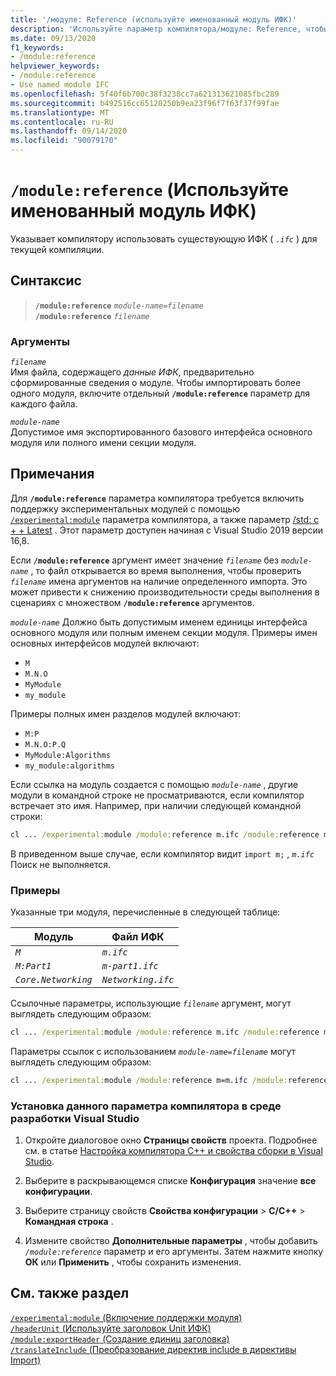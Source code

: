 ```yaml
---
title: '/модуле: Reference (используйте именованный модуль ИФК)'
description: 'Используйте параметр компилятора/модуле: Reference, чтобы создать единицы заголовков модуля для указанных заголовочных или включаемых файлов.'
ms.date: 09/13/2020
f1_keywords:
- /module:reference
helpviewer_keywords:
- /module:reference
- Use named module IFC
ms.openlocfilehash: 5f40f6b700c38f3238cc7a621313621085fbc289
ms.sourcegitcommit: b492516cc65120250b9ea23f96f7f63f37f99fae
ms.translationtype: MT
ms.contentlocale: ru-RU
ms.lasthandoff: 09/14/2020
ms.locfileid: "90079170"
---
```

# <a name="modulereference-use-named-module-ifc"></a>`/module:reference` (Используйте именованный модуль ИФК)

Указывает компилятору использовать существующую ИФК ( *`.ifc`* ) для текущей компиляции.

## <a name="syntax"></a>Синтаксис

> **`/module:reference`** *`module-name=filename`*\
> **`/module:reference`** *`filename`*

### <a name="arguments"></a>Аргументы

*`filename`*\
Имя файла, содержащего *данные ИФК*, предварительно сформированные сведения о модуле. Чтобы импортировать более одного модуля, включите отдельный **`/module:reference`** параметр для каждого файла.

*`module-name`*\
Допустимое имя экспортированного базового интерфейса основного модуля или полного имени секции модуля.

## <a name="remarks"></a>Примечания

Для **`/module:reference`** параметра компилятора требуется включить поддержку экспериментальных модулей с помощью [`/experimental:module`](experimental-module.md) параметра компилятора, а также параметр [/std: c + + Latest](std-specify-language-standard-version.md) . Этот параметр доступен начиная с Visual Studio 2019 версии 16,8.

Если **`/module:reference`** аргумент имеет значение *`filename`* без *`module-name`* , то файл открывается во время выполнения, чтобы проверить *`filename`* имена аргументов на наличие определенного импорта. Это может привести к снижению производительности среды выполнения в сценариях с множеством **`/module:reference`** аргументов.

*`module-name`* Должно быть допустимым именем единицы интерфейса основного модуля или полным именем секции модуля. Примеры имен основных интерфейсов модулей включают:

- `M`
- `M.N.O`
- `MyModule`
- `my_module`

Примеры полных имен разделов модулей включают:

- `M:P`
- `M.N.O:P.Q`
- `MyModule:Algorithms`
- `my_module:algorithms`

Если ссылка на модуль создается с помощью *`module-name`* , другие модули в командной строке не просматриваются, если компилятор встречает это имя. Например, при наличии следующей командной строки:

```cmd
cl ... /experimental:module /module:reference m.ifc /module:reference m=n.ifc
```

В приведенном выше случае, если компилятор видит `import m;` , *`m.ifc`* Поиск не выполняется.

### <a name="examples"></a>Примеры

Указанные три модуля, перечисленные в следующей таблице:

| Модуль | Файл ИФК |
|--|--|
| *`M`* | *`m.ifc`* |
| *`M:Part1`* | *`m-part1.ifc`* |
| *`Core.Networking`* | *`Networking.ifc`* |

Ссылочные параметры, использующие *`filename`* аргумент, могут выглядеть следующим образом:

```cmd
cl ... /experimental:module /module:reference m.ifc /module:reference m-part.ifc /module:reference Networking.ifc
```

Параметры ссылок с использованием *`module-name=filename`* могут выглядеть следующим образом:

```cmd
cl ... /experimental:module /module:reference m=m.ifc /module:reference M:Part1=m-part.ifc /module:reference Core.Networking=Networking.ifc
```

### <a name="to-set-this-compiler-option-in-the-visual-studio-development-environment"></a>Установка данного параметра компилятора в среде разработки Visual Studio

1. Откройте диалоговое окно **Страницы свойств** проекта. Подробнее см. в статье [Настройка компилятора C++ и свойства сборки в Visual Studio](../working-with-project-properties.md).

1. Выберите в раскрывающемся списке **Конфигурация** значение **все конфигурации**.

1. Выберите страницу свойств **Свойства конфигурации**  >  **C/C++**  >  **Командная строка** .

1. Измените свойство **Дополнительные параметры** , чтобы добавить *`/module:reference`* параметр и его аргументы. Затем нажмите кнопку **ОК** или **Применить** , чтобы сохранить изменения.

## <a name="see-also"></a>См. также раздел

[`/experimental:module` (Включение поддержки модуля)](experimental-module.md)\
[`/headerUnit` (Используйте заголовок Unit ИФК)](headerunit.md)\
[`/module:exportHeader` (Создание единиц заголовка)](module-exportheader.md)\
[`/translateInclude` (Преобразование директив include в директивы Import)](translateinclude.md)
